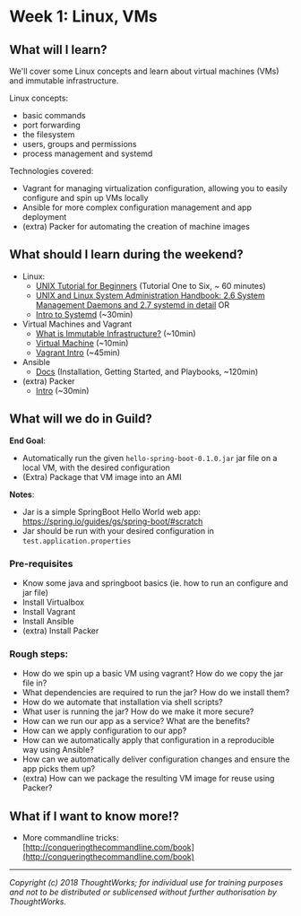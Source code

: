 # Week 1: Linux, VMs

## What will I learn?
We'll cover some Linux concepts and learn about virtual machines (VMs) and immutable infrastructure.

Linux concepts:
- basic commands
- port forwarding
- the filesystem
- users, groups and permissions
- process management and systemd

Technologies covered:

- Vagrant for managing virtualization configuration, allowing you to easily configure and spin up VMs locally
- Ansible for more complex configuration management and app deployment
- (extra) Packer for automating the creation of machine images

## What should I learn during the weekend?
- Linux:
  - [UNIX Tutorial for Beginners](http://www.ee.surrey.ac.uk/Teaching/Unix/) (Tutorial One to Six, ~ 60 minutes)
  - [UNIX and Linux System Administration Handbook: 2.6 System Management Daemons and 2.7 systemd in detail](https://www.amazon.com/UNIX-Linux-System-Administration-Handbook/dp/0134277554) OR
  - [Intro to Systemd](https://thepracticalsysadmin.com/intro-to-systemd/) (~30min)
- Virtual Machines and Vagrant
  - [What is Immutable Infrastructure?](https://www.digitalocean.com/community/tutorials/what-is-immutable-infrastructure) (~10min)
  - [Virtual Machine](https://en.wikipedia.org/wiki/Virtual_machine) (~10min)
  - [Vagrant Intro](https://www.vagrantup.com/intro) (~45min)
- Ansible
  - [Docs](https://docs.ansible.com/) (Installation, Getting Started, and Playbooks, ~120min)
- (extra) Packer
  - [Intro](https://www.packer.io/intro) (~30min)

## What will we do in Guild?

**End Goal**:
- Automatically run the given `hello-spring-boot-0.1.0.jar` jar file on a local VM, with the desired configuration
- (Extra) Package that VM image into an AMI

**Notes**:
- Jar is a simple SpringBoot Hello World web app: https://spring.io/guides/gs/spring-boot/#scratch
- Jar should be run with your desired configuration in `test.application.properties`

### Pre-requisites
- Know some java and springboot basics (ie. how to run an configure and jar file)
- Install Virtualbox
- Install Vagrant
- Install Ansible
- (extra) Install Packer

### Rough steps:
  - How do we spin up a basic VM using vagrant? How do we copy the jar file in?
  - What dependencies are required to run the jar? How do we install them?
  - How do we automate that installation via shell scripts?
  - What user is running the jar? How do we make it more secure?
  - How can we run our app as a service? What are the benefits?
  - How can we apply configuration to our app?
  - How can we automatically apply that configuration in a reproducible way using Ansible?
  - How can we automatically deliver configuration changes and ensure the app picks them up?
  - (extra) How can we package the resulting VM image for reuse using Packer?

## What if I want to know more!?
- More commandline tricks: [http://conqueringthecommandline.com/book](http://conqueringthecommandline.com/book)


---

*Copyright (c) 2018 ThoughtWorks; for individual use for training purposes and not to be distributed or sublicensed without further authorisation by ThoughtWorks.*
